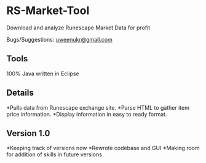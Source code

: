 RS-Market-Tool
==============

Download and analyze Runescape Market Data for profit

Bugs/Suggestions: uweenukr@gmail.com

Tools
-----

100% Java written in Eclipse


Details
-------

*Pulls data from Runescape exchange site.
*Parse HTML to gather item price information.
*Display information in easy to ready format.


Version 1.0
-----------

*Keeping track of versions now
*Rewrote codebase and GUI
*Making room for addition of skills in future versions